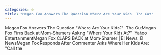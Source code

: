 ```yaml
---
categories: e
title: "Megan Fox Answers The Question Where Are Your Kids  The Cut"
---
```

Megan Fox Answers The Question "Where Are Your Kids?"&nbsp;&nbsp;The CutMegan Fox Fires Back at Mom-Shamers Asking "Where Your Kids At?"&nbsp;&nbsp;Yahoo EntertainmentMegan Fox CLAPS BACK at Mom-Shamer | E! News&nbsp;&nbsp;E! NewsMegan Fox Responds After Commenter Asks Where Her Kids Are: "Call the 